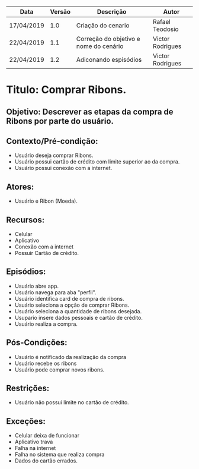 | Data | Versão | Descrição | Autor |
|---|---|---|---|
| 17/04/2019 | 1.0 | Criação do cenario  | Rafael Teodosio |
| 22/04/2019 | 1.1 | Correção do objetivo e nome do cenário| Victor Rodrigues |
| 22/04/2019 | 1.2 | Adiconando espisódios | Victor Rodrigues |

# Titulo: Comprar Ribons.

## Objetivo: Descrever as etapas da compra de Ribons por parte do usuário.

## Contexto/Pré-condição:

- Usuário deseja comprar Ribons.
- Usuário possui cartão de crédito com limite superior ao da compra.
- Usuário possui conexão com a internet.

## Atores:

- Usuário e Ribon (Moeda).

## Recursos:

- Celular
- Aplicativo
- Conexão com a internet
- Possuir Cartão de crédito.

## Episódios:

- Usuário abre app.
- Usuário navega para aba "perfil".
- Usuário identifica card de compra de ribons.
- Usuário seleciona a opção de comprar Ribons.
- Usuário seleciona a quantidade de ribons desejada.
- Usupario insere dados pessoais e cartão de crédito.
- Usuário realiza a compra.

## Pós-Condições:

- Usuário é notificado da realização da compra
- Usuário recebe os ribons
- Usuário pode comprar novos ribons.

## Restrições:

- Usuário não possui limite no cartão de crédito.

## Exceções:

- Celular deixa de funcionar
- Aplicativo trava
- Falha na internet
- Falha no sistema que realiza compra
- Dados do cartão errados.
